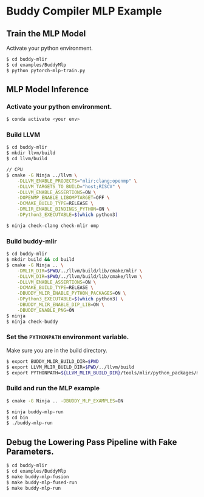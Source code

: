 # Buddy Compiler MLP Example

## Train the MLP Model

Activate your python environment.

```bash
$ cd buddy-mlir
$ cd examples/BuddyMlp
$ python pytorch-mlp-train.py
```

## MLP Model Inference

### Activate your python environment.

```bash
$ conda activate <your env>
```

### Build LLVM

```bash
$ cd buddy-mlir
$ mkdir llvm/build
$ cd llvm/build

// CPU
$ cmake -G Ninja ../llvm \
    -DLLVM_ENABLE_PROJECTS="mlir;clang;openmp" \
    -DLLVM_TARGETS_TO_BUILD="host;RISCV" \
    -DLLVM_ENABLE_ASSERTIONS=ON \
    -DOPENMP_ENABLE_LIBOMPTARGET=OFF \
    -DCMAKE_BUILD_TYPE=RELEASE \
    -DMLIR_ENABLE_BINDINGS_PYTHON=ON \
    -DPython3_EXECUTABLE=$(which python3)

$ ninja check-clang check-mlir omp
```

### Build buddy-mlir

```bash
$ cd buddy-mlir
$ mkdir build && cd build
$ cmake -G Ninja .. \
    -DMLIR_DIR=$PWD/../llvm/build/lib/cmake/mlir \
    -DLLVM_DIR=$PWD/../llvm/build/lib/cmake/llvm \
    -DLLVM_ENABLE_ASSERTIONS=ON \
    -DCMAKE_BUILD_TYPE=RELEASE \
    -DBUDDY_MLIR_ENABLE_PYTHON_PACKAGES=ON \
    -DPython3_EXECUTABLE=$(which python3) \
    -DBUDDY_MLIR_ENABLE_DIP_LIB=ON \
    -DBUDDY_ENABLE_PNG=ON
$ ninja
$ ninja check-buddy
```

### Set the `PYTHONPATH` environment variable.

Make sure you are in the build directory.

```bash
$ export BUDDY_MLIR_BUILD_DIR=$PWD
$ export LLVM_MLIR_BUILD_DIR=$PWD/../llvm/build
$ export PYTHONPATH=${LLVM_MLIR_BUILD_DIR}/tools/mlir/python_packages/mlir_core:${BUDDY_MLIR_BUILD_DIR}/python_packages:${PYTHONPATH}
```

### Build and run the MLP example

```bash
$ cmake -G Ninja .. -DBUDDY_MLP_EXAMPLES=ON

$ ninja buddy-mlp-run
$ cd bin
$ ./buddy-mlp-run

```

## Debug the Lowering Pass Pipeline with Fake Parameters.

```bash
$ cd buddy-mlir
$ cd examples/BuddyMlp
$ make buddy-mlp-fusion
$ make buddy-mlp-fused-run
$ make buddy-mlp-run
```
